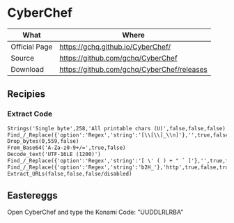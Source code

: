 # CyberChef

| What          | Where                                                                |
|---------------|----------------------------------------------------------------------|
| Official Page | <https://gchq.github.io/CyberChef/>                                                   |
| Source        | <https://github.com/gchq/CyberChef>                                       |
| Download      | <https://github.com/gchq/CyberChef/releases>                              |

## Recipies

### Extract Code

```txt
Strings('Single byte',258,'All printable chars (U)',false,false,false)
Find_/_Replace({'option':'Regex','string':'[\\[\\]_\\n]'},'',true,false,true,false)
Drop_bytes(0,559,false)
From_Base64('A-Za-z0-9+/=',true,false)
Decode_text('UTF-16LE (1200)')
Find_/_Replace({'option':'Regex','string':'[ \' ( ) + " ` ]'},'',true,false,true,false)
Find_/_Replace({'option':'Regex','string':'b2H_'},'http',true,false,true,false)
Extract_URLs(false,false,false/disabled)
```

## Eastereggs

Open CyberChef and type the Konami Code: "UUDDLRLRBA"
